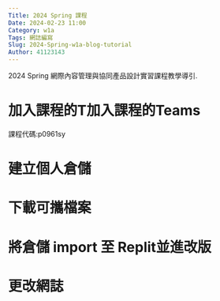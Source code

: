 ```yaml
---
Title: 2024 Spring 課程
Date: 2024-02-23 11:00
Category: w1a
Tags: 網誌編寫
Slug: 2024-Spring-w1a-blog-tutorial
Author: 41123143
---
```


2024 Spring 網際內容管理與協同產品設計實習課程教學導引.

<!-- PELICAN_END_SUMMARY -->

# 加入課程的T加入課程的Teams
課程代碼:p0961sy

# 建立個人倉儲

# 下載可攜檔案

# 將倉儲 import 至 Replit並進改版

# 更改網誌